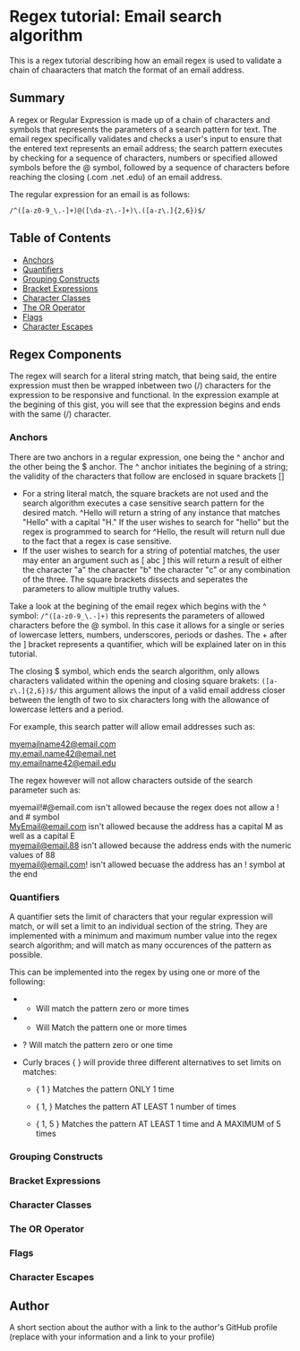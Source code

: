 # Regex tutorial: Email search algorithm

This is a regex tutorial describing how an email regex is used to validate a chain of chaaracters that match the format of an email address.

## Summary

A regex or Regular Expression is made up of a chain of characters and symbols that represents the parameters of a search pattern for text. The email regex specifically validates and checks a user's input to ensure that the entered text represents an email address; the search pattern executes by checking for a sequence of characters, numbers or specified allowed symbols before the @ symbol, followed by a sequence of characters before reaching the closing (.com .net .edu) of an email address.

The regular expression for an email is as follows:

`/^([a-z0-9_\.-]+)@([\da-z\.-]+)\.([a-z\.]{2,6})$/`

## Table of Contents

- [Anchors](#anchors)
- [Quantifiers](#quantifiers)
- [Grouping Constructs](#grouping-constructs)
- [Bracket Expressions](#bracket-expressions)
- [Character Classes](#character-classes)
- [The OR Operator](#the-or-operator)
- [Flags](#flags)
- [Character Escapes](#character-escapes)

## Regex Components

The regex will search for a literal string match, that being said, the entire expression must then be wrapped inbetween two (/) characters for the expression to be responsive and functional. In the expression example at the begining of this gist, you will see that the expression begins and ends with the same (/) character.

### Anchors

There are two anchors in a regular expression, one being the ^ anchor and the other being the $ anchor. The ^ anchor initiates the begining of a string; the validity of the characters that follow are enclosed in square brackets []

* For a string literal match, the square brackets are not used and the search algorithm executes a case sensitive search pattern for the desired match. ^Hello will return a string of any instance that matches "Hello" with a capital "H."  If the user wishes to search for "hello" but the regex is programmed to search for ^Hello, the result will return null due to the fact that a regex is case sensitive.
* If the user wishes to search for a string of potential matches, the user may enter an argument such as [ abc ] this will return a result of either the character "a" the character "b" the character "c" or any combination of the three. The square brackets dissects and seperates the parameters to allow multiple truthy values.

Take a look at the begining of the email regex which begins with the ^ symbol: `/^([a-z0-9_\.-]+)` this represents the parameters of allowed characters before the @ symbol. In this case it allows for a single or series of lowercase letters, numbers, underscores, periods or dashes. The + after the ] bracket represents a quantifier, which will be explained later on in this tutorial.

The closing $ symbol, which ends the search algorithm, only allows characters validated within the opening and closing square brakets: `([a-z\.]{2,6})$/` this argument allows the input of a valid email address closer between the length of two to six characters long with the allowance of lowercase letters and a period.

For example, this search patter will allow email addresses such as:

myemailname42@email.com \
my.email.name42@email.net \
my.emailname42@email.edu

The regex however will not allow characters outside of the search parameter such as:

myemail!#@email.com isn't allowed because the regex does not allow a ! and # symbol \
MyEmail@email.com isn't allowed because the address has a capital M as well as a capital E \
myemail@email.88 isn't allowed because the address ends with the numeric values of 88 \
myemail@email.com! isn't allowed becuase the address has an ! symbol at the end

### Quantifiers

A quantifier sets the limit of characters that your regular expression will match, or will set a limit to an individual section of the string. They are implemented with a minimum and maximum number value into the regex search algorithm; and will match as many occurences of the pattern as possible.

This can be implemented into the regex by using one or more of the following:

* * Will match the pattern zero or more times

* + Will Match the pattern one or more times

* ? Will match the pattern zero or one time

* Curly braces { } will provide three different alternatives to set limits on matches:

    * { 1 } Matches the pattern ONLY 1 time

    * { 1, } Matches the pattern AT LEAST 1 number of times

    * { 1, 5 } Matches the pattern AT LEAST 1 time and A MAXIMUM of 5 times

### Grouping Constructs

### Bracket Expressions

### Character Classes

### The OR Operator

### Flags

### Character Escapes

## Author

A short section about the author with a link to the author's GitHub profile (replace with your information and a link to your profile)
